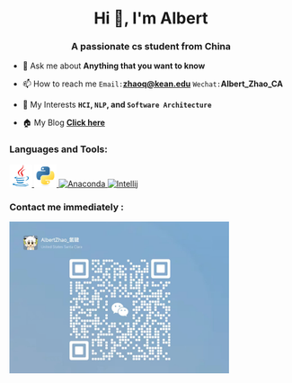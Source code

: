 <h1 align="center">Hi 👋, I'm Albert</h1>
<h3 align="center">A passionate cs student from China</h3>

- 💬 Ask me about **Anything that you want to know**

- 📫 How to reach me `Email:`**zhaoq@kean.edu**  `Wechat:`**Albert_Zhao_CA**

- 🌟 My Interests **`HCI`, `NLP`, and `Software Architecture`**

- 🏠 My Blog **[Click here](https://albertzhaoca.github.io/myBlog/)**


<p align="left">
</p>

<h3 align="left">Languages and Tools:</h3>
<p align="left"> <a href="https://www.java.com" target="_blank" rel="noreferrer"> <img src="https://raw.githubusercontent.com/devicons/devicon/master/icons/java/java-original.svg" alt="java" width="40" height="40"/> </a> 
  <a href="https://www.python.org" target="_blank" rel="noreferrer"> <img src="https://raw.githubusercontent.com/devicons/devicon/master/icons/python/python-original.svg" alt="python" width="40" height="40"/> </a> 
  <a href="https://www.anaconda.com/"> <img src="https://it.fdu.edu/wp-content/uploads/2020/10/Anaconda-Icon.png" alt="Anaconda" width="40" height="40"/> </a> 
  <a href="https://www.jetbrains.com/idea/"> <img src="https://cdn.icon-icons.com/icons2/1381/PNG/512/intellij_93550.png" alt="Intellij" width="40" height="40"/> </a> 
</p>

  
  <h3 align="left">Contact me immediately :</h3>
  
  <img src= ./wechatCode.jpg alt="wechat QR-Code" width="391" height="270"/> </a> 

